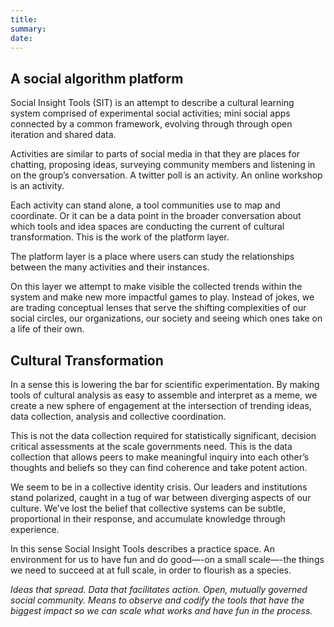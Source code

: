 ```yaml
---
title:
summary:
date:
---
```


## A social algorithm platform

Social Insight Tools (SIT) is an attempt to describe a cultural learning system comprised of experimental social activities; mini social apps connected by a common framework, evolving through  through open iteration and shared data.

Activities are similar to parts of social media in that they are places for chatting, proposing ideas, surveying community members and listening in on the group’s conversation. A twitter poll is an activity. An online workshop is an activity. 

Each activity can stand alone, a tool communities use to map and coordinate. Or it can be a data point in the broader conversation about which tools and idea spaces are conducting the current of cultural transformation. This is the work of the platform layer. 

The platform layer is a place where users can study the relationships between the many activities and their instances. 

On this layer we attempt to make visible the collected trends within the system and make new more impactful games to play. Instead of jokes, we are trading conceptual lenses that serve the shifting complexities of our social circles, our organizations, our society and seeing which ones take on a life of their own. 

## Cultural Transformation

In a sense this is lowering the bar for scientific experimentation. By making tools of cultural analysis as easy to assemble and interpret as a meme, we create a new sphere of engagement at the intersection of trending ideas, data collection, analysis and collective coordination. 

This is not the data collection required for statistically significant, decision critical assessments at the scale governments need. This is the data collection that allows peers to make meaningful inquiry into each other’s thoughts and beliefs so they can find coherence and take potent action.

We seem to be in a collective identity crisis. Our leaders and institutions stand polarized, caught in a tug of war between diverging aspects of our culture.  We’ve lost the belief that collective systems can be subtle, proportional in their response, and accumulate knowledge through experience. 

In this sense Social Insight Tools describes a practice space. An environment for us to have fun and do good—-on a small scale—-the things we need to succeed at at full scale, in order to flourish as a species. 

*Ideas that spread. Data that facilitates action. Open, mutually governed social community. Means to observe and codify the tools that have the biggest impact so we can scale what works and have fun in the process.*